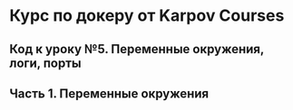 # Курс по докеру от Karpov Courses

## Код к уроку №5. Переменные окружения, логи, порты

## Часть 1. Переменные окружения
